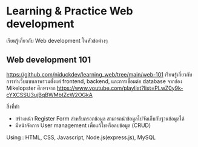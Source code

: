 
# Learning & Practice Web development

เรียนรู้เกี่ยวกับ Web development ในหัวข้อต่างๆ


## Web development 101

https://github.com/niduckdev/learning_web/tree/main/web-101
เรียนรู้เกี่ยวกับการทำเว็บแบบภาพรวมตั้งแต่ frontend, backend, และการเชื่อมต่อ database จากช่อง Mikelopster ศึกษาจาก https://www.youtube.com/playlist?list=PLwZ0y9k-cYXCSSU3ujBqBWMbtZcW2OGkA

สิ่งที่ทำ 
- สร้างหน้า Register Form สำหรับกรอกข้อมูล สามารถนำข้อมูลไปจัดเก็บกับฐานข้อมูลได้ 
- มีหน้าจัดการ User management เพื่อแก้ไขหรือลบข้อมูล (CRUD)

Using : HTML, CSS, Javascript, Node.js(express.js), MySQL

